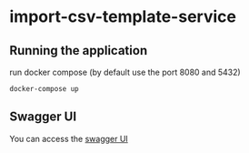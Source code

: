 # import-csv-template-service

## Running the application

run docker compose (by default use the port 8080 and 5432)
```shell script
docker-compose up
```

## Swagger UI
You can access the [swagger UI](http://localhost:8080/q/swagger-ui/)